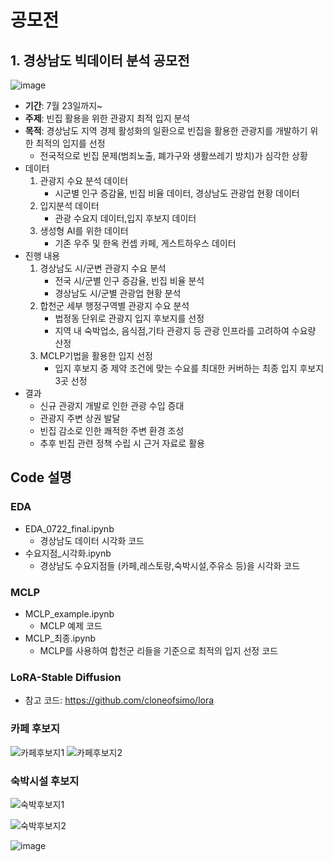 
**공모전**
==================================================================================================================================
## 1. 경상남도 빅데이터 분석 공모전



![image](https://github.com/user-attachments/assets/40c389f1-b076-4192-a24d-08ca1a5ea8cc)






 * <b>기간</b>: 7월 23일까지~
 * <b>주제</b>: 빈집 활용을 위한 관광지 최적 입지 분석
 * <b>목적</b>: 경상남도 지역 경제 활성화의 일환으로 빈집을 활용한 관광지를 개발하기 위한 최적의 입지를 선정
   - 전국적으로 빈집 문제(범죄노출, 폐가구와 생활쓰레기 방치)가 심각한 상황
 * 데이터
   1. 관광지 수요 분석 데이터
      - 시군별 인구 증감율, 빈집 비율 데이터, 경상남도 관광업 현황 데이터
   2. 입지분석 데이터
      - 관광 수요지 데이터,입지 후보지 데이터
   3. 생성형 AI를 위한 데이터
      - 기존 우주 및 한옥 컨셉 카페, 게스트하우스 데이터
* 진행 내용
  1. 경상남도 시/군변 관광지 수요 분석
     - 전국 시/군별 인구 증감율, 빈집 비율 분석
     - 경상남도 시/군별 관광업 현황 분석
  2. 합천군 세부 행정구역별 관광지 수요 분석
     - 법정동 단위로 관광지 입지 후보지를 선정
     - 지역 내 숙박업소, 음식점,기타 관광지 등 관광 인프라를 고려하여 수요량 산정
  3. MCLP기법을 활용한 입지 선정
     - 입지 후보지 중 제약 조건에 맞는 수요를 최대한 커버하는 최종 입지 후보지 3곳 선정
* 결과
  - 신규 관광지 개발로 인한 관광 수입 증대
  - 관광지 주변 상권 발달
  - 빈집 감소로 인한 쾌적한 주변 환경 조성
  - 추후 빈집 관련 정책 수립 시 근거 자료로 활용



## Code 설명

### EDA 
 - EDA_0722_final.ipynb
   - 경상남도 데이터 시각화 코드
 - 수요지점_시각화.ipynb
   - 경상남도 수요지점들 (카페,레스토랑,숙박시설,주유소 등)을 시각화 코드
     
### MCLP
 - MCLP_example.ipynb
   - MCLP 예제 코드
 - MCLP_최종.ipynb
   - MCLP를 사용하여 합천군 리들을 기준으로 최적의 입지 선정 코드
     
### LoRA-Stable Diffusion
 - 참고 코드: https://github.com/cloneofsimo/lora
   
### 카페 후보지

   ![카페후보지1](https://github.com/user-attachments/assets/ec73b6ff-abba-4ed8-a03f-1a66540b775b)
   ![카페후보지2](https://github.com/user-attachments/assets/6ead664d-a281-4434-8d07-d2f861870e2a)
### 숙박시설 후보지

![숙박후보지1](https://github.com/user-attachments/assets/9c3a6db3-c854-41c1-a972-9053e4691aa6)

![숙박후보지2](https://github.com/user-attachments/assets/21ebdc04-0ff0-47c0-87af-c621b8cc9eac)

![image](https://github.com/user-attachments/assets/c8056186-090d-4497-bd43-33449d9b604f)
